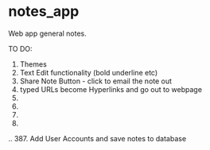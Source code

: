 # notes_app
Web app general notes.

TO DO:
1. Themes 
2. Text Edit functionality (bold underline etc)
3. Share Note Button - click to email the note out
4. typed URLs become Hyperlinks and go out to webpage
5.
6.
7.
8.
..
387. Add User Accounts and save notes to database
